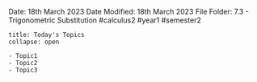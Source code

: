 Date: 18th March 2023
Date Modified: 18th March 2023
File Folder: 7.3 - Trigonometric Substitution
#calculus2 #year1 #semester2

```ad-abstract
title: Today's Topics
collapse: open

- Topic1
- Topic2
- Topic3

```


